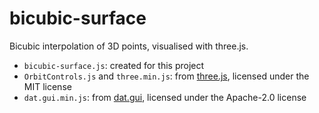 # bicubic-surface
Bicubic interpolation of 3D points, visualised with three.js.

* `bicubic-surface.js`: created for this project
* `OrbitControls.js` and `three.min.js`: from [three.js](https://github.com/mrdoob/three.js/), licensed under the MIT license
* `dat.gui.min.js`: from [dat.gui](https://github.com/dataarts/dat.gui), licensed under the Apache-2.0 license
